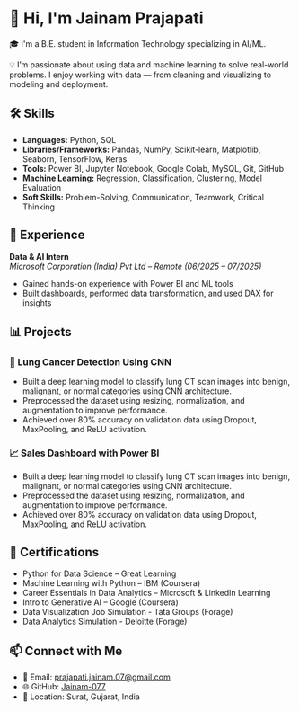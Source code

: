 # 👋 Hi, I'm Jainam Prajapati

🎓 I'm a B.E. student in Information Technology specializing in AI/ML.

💡 I’m passionate about using data and machine learning to solve real-world problems. I enjoy working with data — from cleaning and visualizing to modeling and deployment.

## 🛠️ Skills
- **Languages:** Python, SQL  
- **Libraries/Frameworks:** Pandas, NumPy, Scikit-learn, Matplotlib, Seaborn, TensorFlow, Keras  
- **Tools:** Power BI, Jupyter Notebook, Google Colab, MySQL, Git, GitHub  
- **Machine Learning:** Regression, Classification, Clustering, Model Evaluation  
- **Soft Skills:** Problem-Solving, Communication, Teamwork, Critical Thinking

## 💼 Experience
**Data & AI Intern**  
*Microsoft Corporation (India) Pvt Ltd – Remote (06/2025 – 07/2025)*  
- Gained hands-on experience with Power BI and ML tools  
- Built dashboards, performed data transformation, and used DAX for insights  

## 📊 Projects

### 🔬 Lung Cancer Detection Using CNN
- Built a deep learning model to classify lung CT scan images into benign, malignant, or normal categories using CNN architecture.
- Preprocessed the dataset using resizing, normalization, and augmentation to improve performance.
- Achieved over 80% accuracy on validation data using Dropout, MaxPooling, and ReLU activation.

### 📈 Sales Dashboard with Power BI
- Built a deep learning model to classify lung CT scan images into benign, malignant, or normal categories using CNN architecture.
- Preprocessed the dataset using resizing, normalization, and augmentation to improve performance.
- Achieved over 80% accuracy on validation data using Dropout, MaxPooling, and ReLU activation.

## 📜 Certifications
- Python for Data Science – Great Learning  
- Machine Learning with Python – IBM (Coursera)  
- Career Essentials in Data Analytics – Microsoft & LinkedIn Learning  
- Intro to Generative AI – Google (Coursera)
- Data Visualization Job Simulation - Tata Groups (Forage)
- Data Analytics Simulation - Deloitte (Forage)


## 📫 Connect with Me
- 📧 Email: prajapati.jainam.07@gmail.com  
- 🌐 GitHub: [Jainam-077](https://github.com/Jainam-077)  
- 📍 Location: Surat, Gujarat, India  
